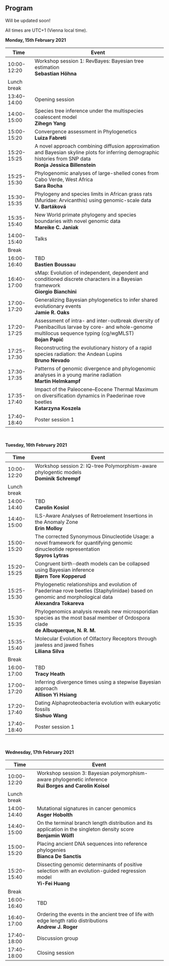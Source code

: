 ## Program

Will be updated soon!

All times are UTC+1 (Vienna local time).

**Monday, 15th February 2021**

| Time | Event | 
|---|---|
|10:00-12:20| Workshop session 1: RevBayes: Bayesian tree estimation<br/>**Sebastian Höhna** |
| Lunch break | | 
|13:40-14:00| Opening session |
|14:00-15:00| Species tree inference under the multispecies coalescent model<br/>**Zihegn Yang**   |
|15:00-15:20| Convergence assessment in Phylogenetics <br/> **Luiza Fabreti** |
|15:20-15:25| A novel approach combining diffusion approximation and Bayesian skyline plots for inferring demographic histories from SNP data <br/> **Ronja Jessica Billenstein** |
|15:25-15:30| Phylogenomic analyses of large-shelled cones from Cabo Verde, West Africa <br/> **Sara Rocha** |
|15:30-15:35| Phylogeny and species limits in African grass rats (Muridae: Arvicanthis) using genomic-scale data  <br/> **V. Bartáková**|
|15:35-15:40| New World primate phylogeny and species boundaries with novel genomic data <br/>  **Mareike C. Janiak** |
|14:00-15:40| Talks |
| Break | | 
|16:00-16:40| TBD <br/> **Bastien Boussau** |
|16:40-17:00| sMap: Evolution of independent, dependent and conditioned discrete characters in a Bayesian framework <br/>**Giorgio Bianchini** |
|17:00-17:20| Generalizing Bayesian phylogenetics to infer shared evolutionary events<br/>**Jamie R. Oaks** |
|17:20-17:25| Assessment of intra- and inter-outbreak diversity of Paenibacillus larvae by core- and whole-genome multilocus sequence typing (cg/wgMLST) <br/> **Bojan Papić** |
|17:25-17:30| Reconstructing the evolutionary history of a rapid species radiation: the Andean Lupins <br/> **Bruno Nevado**|
|17:30-17:35| Patterns of genomic divergence and phylogenomic analyses in a young marine radiation <br/> **Martin Helmkampf** |
|17:35-17:40| Impact of the Paleocene–Eocene Thermal Maximum on diversification dynamics in Paederinae rove beetles <br/> **Katarzyna Koszela** |
|17:40-18:40| Poster session 1 |

<br>

**Tuesday, 16th February 2021**

| Time| Event |
|---|---|
|10:00-12:20| Workshop session 2: IQ-tree Polymorphism-aware phylogentic models <br/> **Dominik Schrempf**  |
| Lunch break | |
|14:00-14:40| TBD  <br/> **Carolin Kosiol**  |
|14:40-15:00| ILS-Aware Analyses of Retroelement Insertions in the Anomaly Zone <br/>  **Erin Molloy** |
|15:00-15:20| The corrected Synonymous Dinucleotide Usage: a novel framework for quantifying genomic dinucleotide representation <br/>  **Spyros Lytras** |
|15:20-15:25| Congruent birth-death models can be collapsed using Bayesian inference <br/> **Bjørn Tore Kopperud** |
|15:25-15:30| Phylogenetic relationships and evolution of Paederinae rove beetles (Staphylinidae) based on genomic and morphological data <br/>  **Alexandra Tokareva** |
|15:30-15:35| Phylogenomics analysis reveals new microsporidian species as the most basal member of Ordospora clade  <br/> **de Albuquerque, N. R. M.**  |
|15:35-15:40| Molecular Evolution of Olfactory Receptors through jawless and jawed fishes <br/> **Liliana Silva**  |
| Break | |
|16:00-17:00| TBD <br/> **Tracy Heath**  |
|17:00-17:20| Inferring divergence times using a stepwise Bayesian approach<br/> **Allison Yi Hsiang** |
|17:20-17:40| Dating Alphaproteobacteria evolution with eukaryotic fossils <br/> **Sishuo Wang**  |
|17:40-18:40| Poster session 1 |

<br>

**Wednesday, 17th February 2021**

| Time| Event |
|---|---|
|10:00-12:20| Workshop session 3: Bayesian polymorphism-aware phylogenetic inference  <br/>**Rui Borges and Carolin Koisol** |
| Lunch break | |
|14:00-14:40| Mutational signatures in cancer genomics<br/>**Asger Hobolth** |
|14:40-15:00| On the terminal branch length distribution and its application in the singleton density score <br/>**Benjamin Wölfl** |
|15:00-15:20| Placing ancient DNA sequences into reference phylogenies  <br/>**Bianca De Sanctis**  |
|15:20-15:40| Dissecting genomic determinants of positive selection with an evolution-guided regression model<br/>**Yi-Fei Huang** |
| Break | |
|16:00-16:40| TBD |
|16:40-17:00| Ordering the events in the ancient tree of life with edge length ratio distributions <br/> **Andrew J. Roger**  |
|17:40-18:00| Discussion group |
|17:40-18:00| Closing session |
